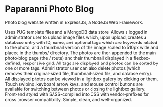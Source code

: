 # Paparanni Photo Blog

Photo blog website written in ExpressJS, a NodeJS Web Framework. 

Uses PUG template files and a MongoDB data store. 
Allows a logged in administrator user to upload image files which, upon upload, creates a database entry with ID, name, and optional tags which are keywords related to the photo, and a thumbnail version of the image scaled to 510px wide and placed in the thumbs/ directory. 
The photos are then appended to the main photo-blog page (the / route) and their thumbnail displayed in a flexbox-defined, responsive grid. 
All tags are displayed and photos can be sorted by one or more tags. 
Administrator user can also delete photos (which removes their original-sized file, thumbnail-sized file, and databse entry). 
All displayed photos can be viewed in a lightbox gallery by clicking on them. Touch swiping, keyboard arrow keys, and mouse control buttons are available for switching between photos or closing the lightbox gallery. 
Front-end styled with SASS-compiled into CSS with vendor-prefixes for cross browser compatibility.
Simple, clean, and well-organized. 
